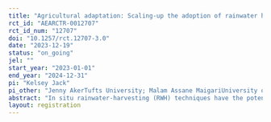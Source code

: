 ```yaml
---
title: "Agricultural adaptation: Scaling-up the adoption of rainwater harvesting techniques"
rct_id: "AEARCTR-0012707"
rct_id_num: "12707"
doi: "10.1257/rct.12707-3.0"
date: "2023-12-19"
status: "on_going"
jel: ""
start_year: "2023-01-01"
end_year: "2024-12-31"
pi: "Kelsey Jack"
pi_other: "Jenny AkerTufts University; Malam Assane MaigariUniversity of Diffa"
abstract: "In situ rainwater-harvesting (RWH) techniques have the potential to increase agricultural yields in the face of low and erratic rainfall, reversing land degradation and combatting desertification. We propose to study the scale-up of an intervention that has been shown to increase the adoption of RWH techniques in Niger, with relevance for most degraded land in the Sahel. A randomized control trial (RCT) conducted in Niger between 2018 and 2021 found that training alone was highly effective at increasing adoption. This, in turn, led to increases in agricultural revenue of around 0.14 s.d. up to three years after the initial training. This project will build upon the completed RCT to scale the adoption of RWH techniques in Niger, with three distinct contributions relative to the completed work. First, it will focus on expanding the adoption of two techniques (demi-lunes and zai) that are appropriate for severely degraded soils in Niger. Second, it will assess the relative costs and benefits of using in-person versus remote sensing to monitor initial and sustained adoption. Third, it will investigate whether larger trainings, which are cheaper to implement, deliver similar adoption impacts."
layout: registration
---
```



